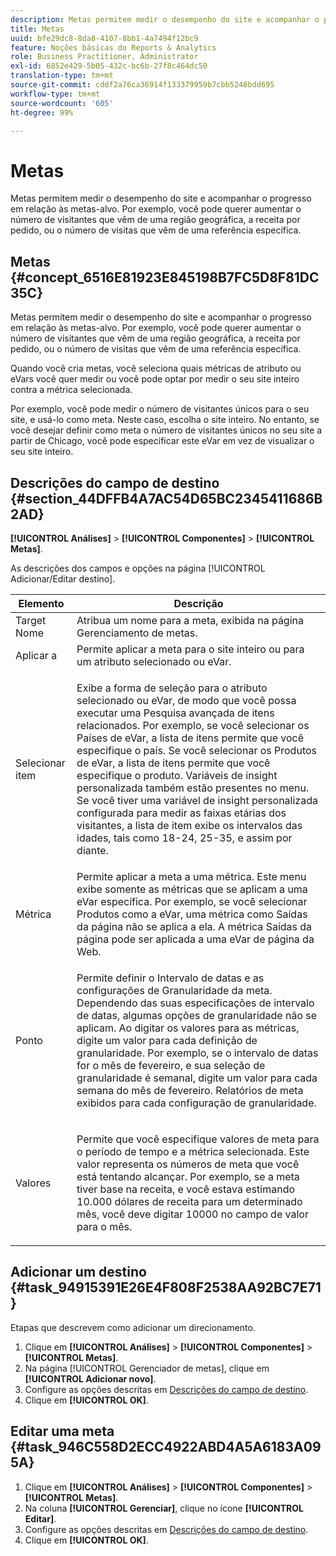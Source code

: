 ```yaml
---
description: Metas permitem medir o desempenho do site e acompanhar o progresso em relação às metas-alvo. Por exemplo, você pode querer aumentar o número de visitantes que vêm de uma região geográfica, a receita por pedido, ou o número de visitas que vêm de uma referência específica.
title: Metas
uuid: bfe29dc8-8da8-4107-8bb1-4a7494f12bc9
feature: Noções básicas do Reports & Analytics
role: Business Practitioner, Administrator
exl-id: 6852e429-5b05-432c-bc6b-27f8c464dc50
translation-type: tm+mt
source-git-commit: cddf2a76ca36914f133379959b7cbb5246bdd695
workflow-type: tm+mt
source-wordcount: '605'
ht-degree: 99%

---
```


# Metas

Metas permitem medir o desempenho do site e acompanhar o progresso em relação às metas-alvo. Por exemplo, você pode querer aumentar o número de visitantes que vêm de uma região geográfica, a receita por pedido, ou o número de visitas que vêm de uma referência específica.

## Metas {#concept_6516E81923E845198B7FC5D8F81DC35C}

Metas permitem medir o desempenho do site e acompanhar o progresso em relação às metas-alvo. Por exemplo, você pode querer aumentar o número de visitantes que vêm de uma região geográfica, a receita por pedido, ou o número de visitas que vêm de uma referência específica.

Quando você cria metas, você seleciona quais métricas de atributo ou eVars você quer medir ou você pode optar por medir o seu site inteiro contra a métrica selecionada.

Por exemplo, você pode medir o número de visitantes únicos para o seu site, e usá-lo como meta. Neste caso, escolha o site inteiro. No entanto, se você desejar definir como meta o número de visitantes únicos no seu site a partir de Chicago, você pode especificar este eVar em vez de visualizar o seu site inteiro.

## Descrições do campo de destino  {#section_44DFFB4A7AC54D65BC2345411686B2AD}

**[!UICONTROL Análises]** > **[!UICONTROL Componentes]** > **[!UICONTROL Metas]**.

As descrições dos campos e opções na página [!UICONTROL Adicionar/Editar destino].

<table id="table_E08728BECC204DF59F0AC99957A68CAE"> 
 <thead> 
  <tr> 
   <th colname="col1" class="entry"> Elemento </th> 
   <th colname="col2" class="entry"> Descrição </th> 
  </tr> 
 </thead>
 <tbody> 
  <tr> 
   <td colname="col1"> Target Nome </td> 
   <td colname="col2">Atribua um nome para a meta, exibida na página <span class="wintitle">Gerenciamento de metas</span>. </td> 
  </tr> 
  <tr> 
   <td colname="col1"> Aplicar a </td> 
   <td colname="col2"> Permite aplicar a meta para o site inteiro ou para um atributo selecionado ou eVar. </td> 
  </tr> 
  <tr> 
   <td colname="col1"> Selecionar item </td> 
   <td colname="col2"> <p>Exibe a forma de seleção para o atributo selecionado ou eVar, de modo que você possa executar uma  Pesquisa avançada de itens relacionados. Por exemplo, se você selecionar os <span class="uicontrol">Países</span> de eVar, a lista de itens permite que você especifique o país. Se você selecionar os <span class="uicontrol">Produtos</span> de eVar, a lista de itens permite que você especifique o produto. Variáveis ​​de insight personalizada também estão presentes no menu. Se você tiver uma variável de insight personalizada configurada para medir as faixas etárias dos visitantes, a lista de item exibe os intervalos das idades, tais como 18-24, 25-35, e assim por diante. </p> </td> 
  </tr> 
  <tr> 
   <td colname="col1"> Métrica </td> 
   <td colname="col2">Permite aplicar a meta a uma métrica. Este menu exibe somente as métricas que se aplicam a uma eVar específica. Por exemplo, se você selecionar <span class="uicontrol">Produtos</span> como a eVar, uma métrica como <span class="uicontrol">Saídas da página</span> não se aplica a ela. A métrica <span class="uicontrol">Saídas da página</span> pode ser aplicada a uma eVar de página da Web. </td> 
  </tr> 
  <tr> 
   <td colname="col1"> Ponto </td> 
   <td colname="col2"> <p>Permite definir o <span class="uicontrol">Intervalo de datas</span> e as configurações de <span class="uicontrol">Granularidade</span> da meta. Dependendo das suas especificações de intervalo de datas, algumas opções de granularidade não se aplicam. Ao digitar os valores para as métricas, digite um valor para cada  definição de granularidade. Por exemplo, se o intervalo de datas for o mês de fevereiro, e sua seleção de granularidade é semanal, digite um valor para cada semana do mês de fevereiro. Relatórios de meta exibidos para cada configuração de granularidade. </p> </td> 
  </tr> 
  <tr> 
   <td colname="col1"> Valores </td> 
   <td colname="col2"> <p>Permite que você especifique valores de meta para o período de tempo e a métrica selecionada. Este valor representa os números de meta que você está tentando alcançar. Por exemplo, se a meta tiver base na receita, e você estava estimando 10.000 dólares de receita para um determinado mês, você deve digitar 10000 no campo de valor para o mês. </p> </td> 
  </tr> 
 </tbody> 
</table>

## Adicionar um destino {#task_94915391E26E4F808F2538AA92BC7E71}

Etapas que descrevem como adicionar um direcionamento.

<!-- 

t_add_a_target.xml

 -->

1. Clique em **[!UICONTROL Análises]** > **[!UICONTROL Componentes]** > **[!UICONTROL Metas]**.
1. Na página [!UICONTROL Gerenciador de metas], clique em **[!UICONTROL Adicionar novo]**.
1. Configure as opções descritas em [Descrições do campo de destino](/help/analyze/reports-analytics/targets.md#section_44DFFB4A7AC54D65BC2345411686B2AD).
1. Clique em **[!UICONTROL OK]**.

## Editar uma meta {#task_946C558D2ECC4922ABD4A5A6183A095A}

1. Clique em **[!UICONTROL Análises]** > **[!UICONTROL Componentes]** > **[!UICONTROL Metas]**.
1. Na coluna **[!UICONTROL Gerenciar]**, clique no ícone **[!UICONTROL Editar]**.
1. Configure as opções descritas em [Descrições do campo de destino](/help/analyze/reports-analytics/targets.md#section_44DFFB4A7AC54D65BC2345411686B2AD).
1. Clique em **[!UICONTROL OK]**.
